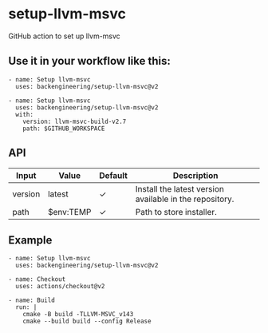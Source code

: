 # setup-llvm-msvc
GitHub action to set up llvm-msvc


## Use it in your workflow like this:
```
- name: Setup llvm-msvc
  uses: backengineering/setup-llvm-msvc@v2
```
```
- name: Setup llvm-msvc
  uses: backengineering/setup-llvm-msvc@v2
  with:
    version: llvm-msvc-build-v2.7
    path: $GITHUB_WORKSPACE

```        

API
---

| Input     | Value       | Default | Description
| --------- | -------     | ------- | -----------
| version   | latest      | ✓       | Install the latest version available in the repository.
| path      | $env:TEMP   | ✓       | Path to store installer.

## Example
```
- name: Setup llvm-msvc
  uses: backengineering/setup-llvm-msvc@v2

- name: Checkout
  uses: actions/checkout@v2
      
- name: Build
  run: |
    cmake -B build -TLLVM-MSVC_v143
    cmake --build build --config Release
```
